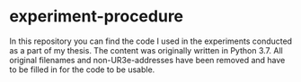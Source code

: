 # experiment-procedure
In this repository you can find the code I used in the experiments conducted as a part of my thesis.
The content was originally written in Python 3.7.
All original filenames and non-UR3e-addresses have been removed and have to be filled in for the code to be usable.
